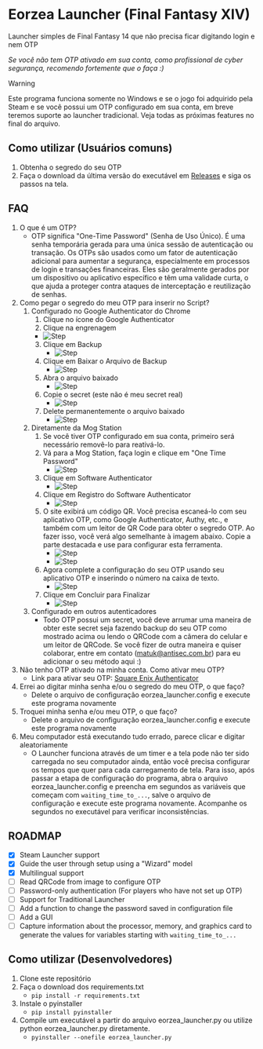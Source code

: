 # Eorzea Launcher (Final Fantasy XIV)


Launcher simples de Final Fantasy 14 que não precisa ficar digitando login e nem OTP

*Se você não tem OTP ativado em sua conta, como profissional de cyber segurança, recomendo fortemente que o faça :)*

> [!WARNING]
> Este programa funciona somente no Windows e se o jogo foi adquirido pela Steam e se você possui um OTP configurado em sua conta, em breve teremos suporte ao launcher tradicional. Veja todas as próximas features no final do arquivo.

## Como utilizar (Usuários comuns)
1. Obtenha o segredo do seu OTP
2. Faça o download da última versão do executável em [Releases](https://github.com/victormatuk/eorzea_launcher/releases/download/prod/eorzea_launcher.exe) e siga os passos na tela.

## FAQ
1. O que é um OTP?
   - OTP significa "One-Time Password" (Senha de Uso Único). É uma senha temporária gerada para uma única sessão de autenticação ou transação. Os OTPs são usados como um fator de autenticação adicional para aumentar a segurança, especialmente em processos de login e transações financeiras. Eles são geralmente gerados por um dispositivo ou aplicativo específico e têm uma validade curta, o que ajuda a proteger contra ataques de interceptação e reutilização de senhas.
2. Como pegar o segredo do meu OTP para inserir no Script?
   1. Configurado no Google Authenticator do Chrome
      1.  Clique no ícone do Google Authenticator
      2.  Clique na engrenagem
         - ![Step](/images/step1.png)
      3. Clique em Backup
         - ![Step](/images/step2.png)
      3. Clique em Baixar o Arquivo de Backup
         - ![Step](/images/step3.png)
      4. Abra o arquivo baixado
         - ![Step](/images/step4.png)
      5. Copie o secret (este não é meu secret real)
         - ![Step](/images/step5.png)
      6. Delete permanentemente o arquivo baixado
         - ![Step](/images/step6.png)
   2. Diretamente da Mog Station
      1. Se você tiver OTP configurado em sua conta, primeiro será necessário removê-lo para reativá-lo.
      2. Vá para a Mog Station, faça login e clique em "One Time Password"
         - ![Step](/images/mogstation/step1.png)
      3. Clique em Software Authenticator
         - ![Step](/images/mogstation/step2.png)
      3. Clique em Registro do Software Authenticator
         - ![Step](/images/mogstation/step3.png)
      4. O site exibirá um código QR. Você precisa escaneá-lo com seu aplicativo OTP, como Google Authenticator, Authy, etc., e também com um leitor de QR Code para obter o segredo OTP. Ao fazer isso, você verá algo semelhante à imagem abaixo. Copie a parte destacada e use para configurar esta ferramenta.
         - ![Step](/images/mogstation/step4.png)
         - ![Step](/images/step5.png)
      5. Agora complete a configuração do seu OTP usando seu aplicativo OTP e inserindo o número na caixa de texto.
         - ![Step](/images/mogstation/step5.png)
      6. Clique em Concluir para Finalizar
         - ![Step](/images/mogstation/step6.png)
   3. Configurado em outros autenticadores
      - Todo OTP possui um secret, você deve arrumar uma maneira de obter este secret seja fazendo backup do seu OTP como mostrado acima ou lendo o QRCode com a câmera do celular e um leitor de QRCode. Se você fizer de outra maneira e quiser colaborar, entre em contato (matuk@antisec.com.br) para eu adicionar o seu método aqui :)
3. Não tenho OTP ativado na minha conta. Como ativar meu OTP?
   - Link para ativar seu OTP: [Square Enix Authenticator](https://www.square-enix-games.com/en_US/seaccount/otp/authenticator.html)
4. Errei ao digitar minha senha e/ou o segredo do meu OTP, o que faço?
   - Delete o arquivo de configuração eorzea_launcher.config e execute este programa novamente
5. Troquei minha senha e/ou meu OTP, o que faço?
   - Delete o arquivo de configuração eorzea_launcher.config e execute este programa novamente
6. Meu computador está executando tudo errado, parece clicar e digitar aleatoriamente
   - O Launcher funciona através de um timer e a tela pode não ter sido carregada no seu computador ainda, então você precisa configurar os tempos que quer para cada carregamento de tela. Para isso, após passar a etapa de configuração do programa, abra o arquivo eorzea_launcher.config e preencha em segundos as variáveis que começam com `waiting_time_to_...`, salve o arquivo de configuração e execute este programa novamente. Acompanhe os segundos no executável para verificar inconsistências.

## ROADMAP
- [x] Steam Launcher support
- [x] Guide the user through setup using a "Wizard" model
- [x] Multilingual support
- [ ] Read QRCode from image to configure OTP
- [ ] Password-only authentication (For players who have not set up OTP)
- [ ] Support for Traditional Launcher
- [ ] Add a function to change the password saved in configuration file
- [ ] Add a GUI
- [ ] Capture information about the processor, memory, and graphics card to generate the values for variables starting with `waiting_time_to_...`

## Como utilizar (Desenvolvedores)
1. Clone este repositório
2. Faça o download dos requirements.txt
   - `pip install -r requirements.txt`
3. Instale o pyinstaller
   - `pip install pyinstaller`
4. Compile um executável a partir do arquivo eorzea_launcher.py ou utilize python eorzea_launcher.py diretamente.
   - `pyinstaller --onefile eorzea_launcher.py`